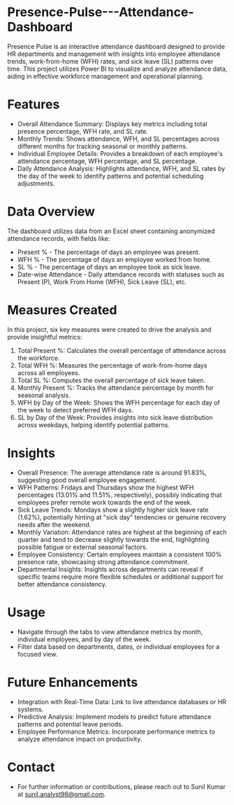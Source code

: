 # Presence-Pulse---Attendance-Dashboard
Presence Pulse is an interactive attendance dashboard designed to provide HR departments and management with insights into employee attendance trends, work-from-home (WFH) rates, and sick leave (SL) patterns over time. This project utilizes Power BI to visualize and analyze attendance data, aiding in effective workforce management and operational planning.

# Features
- Overall Attendance Summary: Displays key metrics including total presence percentage, WFH rate, and SL rate.
- Monthly Trends: Shows attendance, WFH, and SL percentages across different months for tracking seasonal or monthly patterns.
- Individual Employee Details: Provides a breakdown of each employee's attendance percentage, WFH percentage, and SL percentage.
- Daily Attendance Analysis: Highlights attendance, WFH, and SL rates by the day of the week to identify patterns and potential scheduling adjustments.

# Data Overview
The dashboard utilizes data from an Excel sheet containing anonymized attendance records, with fields like:

- Present % - The percentage of days an employee was present.
- WFH % - The percentage of days an employee worked from home.
- SL % - The percentage of days an employee took as sick leave.
- Date-wise Attendance - Daily attendance records with statuses such as Present (P), Work From Home (WFH), Sick Leave (SL), etc.

# Measures Created
In this project, six key measures were created to drive the analysis and provide insightful metrics:

1. Total Present %: Calculates the overall percentage of attendance across the workforce.
2. Total WFH %: Measures the percentage of work-from-home days across all employees.
3. Total SL %: Computes the overall percentage of sick leave taken.
4. Monthly Present %: Tracks the attendance percentage by month for seasonal analysis.
5. WFH by Day of the Week: Shows the WFH percentage for each day of the week to detect preferred WFH days.
6. SL by Day of the Week: Provides insights into sick leave distribution across weekdays, helping identify potential patterns.


# Insights
- Overall Presence: The average attendance rate is around 91.83%, suggesting good overall employee engagement.
- WFH Patterns: Fridays and Thursdays show the highest WFH percentages (13.01% and 11.51%, respectively), possibly indicating that employees prefer remote work towards the end of the week.
- Sick Leave Trends: Mondays show a slightly higher sick leave rate (1.62%), potentially hinting at "sick day" tendencies or genuine recovery needs after the weekend.
- Monthly Variation: Attendance rates are highest at the beginning of each quarter and tend to decrease slightly towards the end, highlighting possible fatigue or external seasonal factors.
- Employee Consistency: Certain employees maintain a consistent 100% presence rate, showcasing strong attendance commitment.
- Departmental Insights: Insights across departments can reveal if specific teams require more flexible schedules or additional support for better attendance consistency.

# Usage
- Navigate through the tabs to view attendance metrics by month, individual employees, and by day of the week.
- Filter data based on departments, dates, or individual employees for a focused view.

# Future Enhancements
- Integration with Real-Time Data: Link to live attendance databases or HR systems.
- Predictive Analysis: Implement models to predict future attendance patterns and potential leave periods.
- Employee Performance Metrics: Incorporate performance metrics to analyze attendance impact on productivity.

 # Contact
- For further information or contributions, please reach out to Sunil Kumar at sunil.analyst96@gmail.com.
